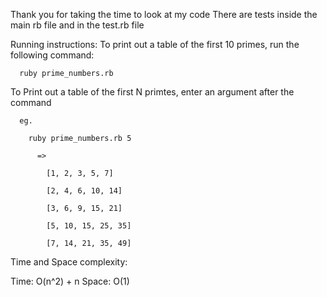 Thank you for taking the time to look at my code
There are tests inside the main rb file and in the test.rb file

Running instructions:
  To print out a table of the first 10 primes, run the following command:

      ruby prime_numbers.rb


  To Print out a table of the first N primtes, enter an argument after the command

      eg.

        ruby prime_numbers.rb 5

          =>

            [1, 2, 3, 5, 7]

            [2, 4, 6, 10, 14]

            [3, 6, 9, 15, 21]

            [5, 10, 15, 25, 35]

            [7, 14, 21, 35, 49]



Time and Space complexity:

Time: O(n^2) + n
Space: O(1)